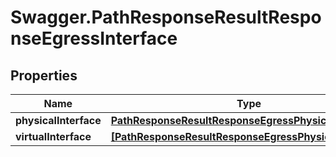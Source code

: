 # Swagger.PathResponseResultResponseEgressInterface

## Properties
Name | Type | Description | Notes
------------ | ------------- | ------------- | -------------
**physicalInterface** | [**PathResponseResultResponseEgressPhysicalInterface**](PathResponseResultResponseEgressPhysicalInterface.md) |  | [optional] 
**virtualInterface** | [**[PathResponseResultResponseEgressPhysicalInterface]**](PathResponseResultResponseEgressPhysicalInterface.md) |  | [optional] 


